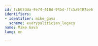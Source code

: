 ```yaml
---
id: fcb67dda-4e74-410d-945d-ffc5a9487ae6
identifiers:
- identifier: mike_gava
  scheme: everypolitician_legacy
name: Mike Gava
lang: en

---
```

